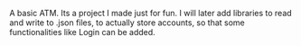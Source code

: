 A basic ATM. Its a project I made just for fun. I will later add libraries to read and write to .json files, to actually store accounts, so that some functionalities like Login can be added.
